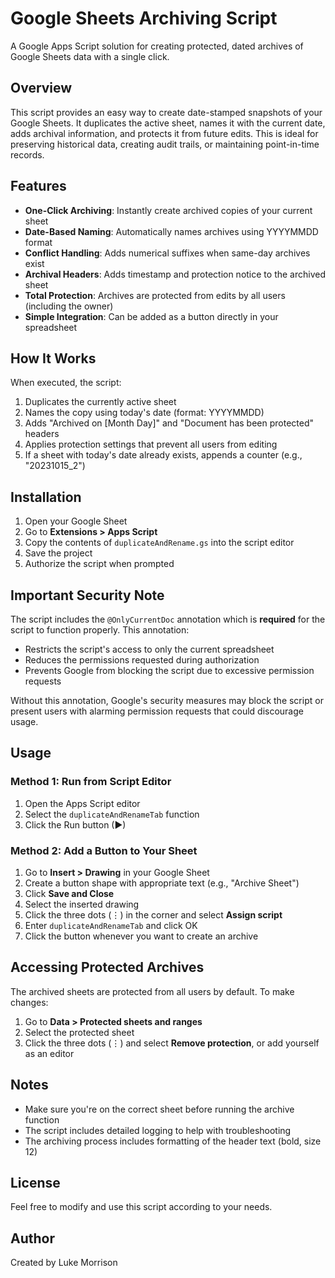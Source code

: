 # Google Sheets Archiving Script

A Google Apps Script solution for creating protected, dated archives of Google Sheets data with a single click.

## Overview

This script provides an easy way to create date-stamped snapshots of your Google Sheets. It duplicates the active sheet, names it with the current date, adds archival information, and protects it from future edits. This is ideal for preserving historical data, creating audit trails, or maintaining point-in-time records.

## Features

- **One-Click Archiving**: Instantly create archived copies of your current sheet
- **Date-Based Naming**: Automatically names archives using YYYYMMDD format
- **Conflict Handling**: Adds numerical suffixes when same-day archives exist
- **Archival Headers**: Adds timestamp and protection notice to the archived sheet
- **Total Protection**: Archives are protected from edits by all users (including the owner)
- **Simple Integration**: Can be added as a button directly in your spreadsheet

## How It Works

When executed, the script:

1. Duplicates the currently active sheet
2. Names the copy using today's date (format: YYYYMMDD)
3. Adds "Archived on [Month Day]" and "Document has been protected" headers
4. Applies protection settings that prevent all users from editing
5. If a sheet with today's date already exists, appends a counter (e.g., "20231015_2")

## Installation

1. Open your Google Sheet
2. Go to **Extensions > Apps Script**
3. Copy the contents of `duplicateAndRename.gs` into the script editor
4. Save the project
5. Authorize the script when prompted

## Important Security Note

The script includes the `@OnlyCurrentDoc` annotation which is **required** for the script to function properly. This annotation:
- Restricts the script's access to only the current spreadsheet
- Reduces the permissions requested during authorization
- Prevents Google from blocking the script due to excessive permission requests

Without this annotation, Google's security measures may block the script or present users with alarming permission requests that could discourage usage.

## Usage

### Method 1: Run from Script Editor
1. Open the Apps Script editor
2. Select the `duplicateAndRenameTab` function
3. Click the Run button (▶)

### Method 2: Add a Button to Your Sheet
1. Go to **Insert > Drawing** in your Google Sheet
2. Create a button shape with appropriate text (e.g., "Archive Sheet")
3. Click **Save and Close**
4. Select the inserted drawing
5. Click the three dots (⋮) in the corner and select **Assign script**
6. Enter `duplicateAndRenameTab` and click OK
7. Click the button whenever you want to create an archive

## Accessing Protected Archives

The archived sheets are protected from all users by default. To make changes:
1. Go to **Data > Protected sheets and ranges**
2. Select the protected sheet
3. Click the three dots (⋮) and select **Remove protection**, or add yourself as an editor

## Notes

- Make sure you're on the correct sheet before running the archive function
- The script includes detailed logging to help with troubleshooting
- The archiving process includes formatting of the header text (bold, size 12)

## License

Feel free to modify and use this script according to your needs.

## Author

Created by Luke Morrison
